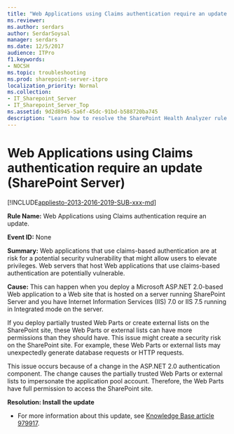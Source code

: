 ```yaml
---
title: "Web Applications using Claims authentication require an update (SharePoint Server)"
ms.reviewer: 
ms.author: serdars
author: SerdarSoysal
manager: serdars
ms.date: 12/5/2017
audience: ITPro
f1.keywords:
- NOCSH
ms.topic: troubleshooting
ms.prod: sharepoint-server-itpro
localization_priority: Normal
ms.collection:
- IT_Sharepoint_Server
- IT_Sharepoint_Server_Top
ms.assetid: 9d2d8945-5a6f-45dc-91bd-b588720ba745
description: "Learn how to resolve the SharePoint Health Analyzer rule: Web Applications using Claims authentication require an update, for SharePoint Server."
---
```


# Web Applications using Claims authentication require an update (SharePoint Server)

[!INCLUDE[appliesto-2013-2016-2019-SUB-xxx-md](../includes/appliesto-2013-2016-2019-SUB-xxx-md.md)]
  
 **Rule Name:** Web Applications using Claims authentication require an update. 
  
 **Event ID:** None 
  
 **Summary:** Web applications that use claims-based authentication are at risk for a potential security vulnerability that might allow users to elevate privileges. Web servers that host Web applications that use claims-based authentication are potentially vulnerable. 
  
 **Cause:** This can happen when you deploy a Microsoft ASP.NET 2.0-based Web application to a Web site that is hosted on a server running SharePoint Server and you have Internet Information Services (IIS) 7.0 or IIS 7.5 running in Integrated mode on the server. 
  
If you deploy partially trusted Web Parts or create external lists on the SharePoint site, these Web Parts or external lists can have more permissions than they should have. This issue might create a security risk on the SharePoint site. For example, these Web Parts or external lists may unexpectedly generate database requests or HTTP requests.
  
This issue occurs because of a change in the ASP.NET 2.0 authentication component. The change causes the partially trusted Web Parts or external lists to impersonate the application pool account. Therefore, the Web Parts have full permission to access the SharePoint site.
  
 **Resolution: Install the update**
  
- For more information about this update, see [Knowledge Base article 979917](https://support.microsoft.com/kb/979917).
    

